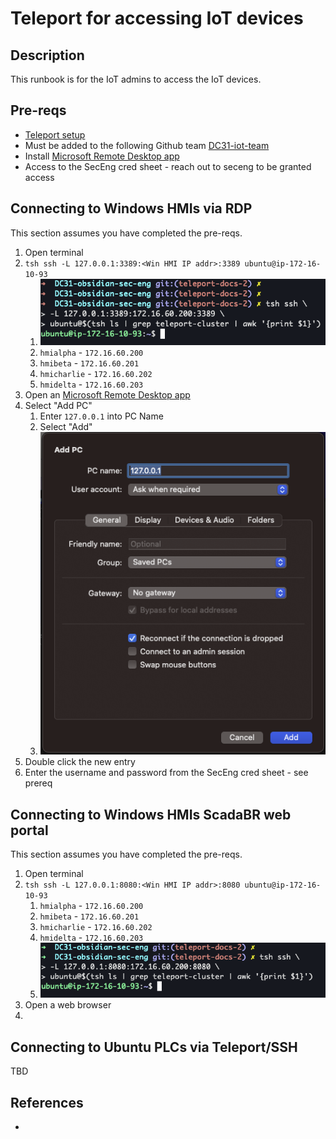 # Teleport for accessing IoT devices
## Description
This runbook is for the IoT admins to access the IoT devices.

## Pre-reqs
* [Teleport setup](docs/teleport_setup_login_runbook.md)
* Must be added to the following Github team [DC31-iot-team](https://github.com/orgs/blueteamvillage/teams/dc31-iot-team/members)
* Install [Microsoft Remote Desktop app](https://www.microsoft.com/store/apps/9wzdncrfj3ps)
* Access to the SecEng cred sheet - reach out to seceng to be granted access

## Connecting to Windows HMIs via RDP
This section assumes you have completed the pre-reqs.

1. Open terminal
1. `tsh ssh -L 127.0.0.1:3389:<Win HMI IP addr>:3389 ubuntu@ip-172-16-10-93`
    1. ![teleport_ssh_tunnel_rdp](../.img/teleport_ssh_tunnel_rdp.png)
    1. `hmialpha` - `172.16.60.200`
    1. `hmibeta` - `172.16.60.201`
    1. `hmicharlie` - `172.16.60.202`
    1. `hmidelta` - `172.16.60.203`
1. Open an [Microsoft Remote Desktop app](https://www.microsoft.com/store/apps/9wzdncrfj3ps)
1. Select "Add PC"
    1. Enter `127.0.0.1` into PC Name
    1. Select "Add"
    1. ![remote_desktop_add_pc](../.img/remote_desktop_add_pc.png)
1. Double click the new entry
1. Enter the username and password from the SecEng cred sheet - see prereq

## Connecting to Windows HMIs ScadaBR web portal
This section assumes you have completed the pre-reqs.

1. Open terminal
1. `tsh ssh -L 127.0.0.1:8080:<Win HMI IP addr>:8080 ubuntu@ip-172-16-10-93`
    1. `hmialpha` - `172.16.60.200`
    1. `hmibeta` - `172.16.60.201`
    1. `hmicharlie` - `172.16.60.202`
    1. `hmidelta` - `172.16.60.203`
    1. ![teleport_ssh_tunnel_scadabr](../.img/teleport_ssh_tunnel_scadabr.png)
1. Open a web browser
1.



## Connecting to Ubuntu PLCs via Teleport/SSH
TBD

## References
* []()
